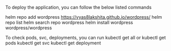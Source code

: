 To deploy the application, you can follow the below listed commands 

helm repo add wordpress https://vyas8lakshita.github.io/wordpress/
helm repo list
helm search repo wordpress
helm install wordpress wordpress/wordpress

To check pods, svc, deployments, you can run 
kubectl get all
      or 
kubectl get pods 
kubectl get svc 
kubectl get deployment

